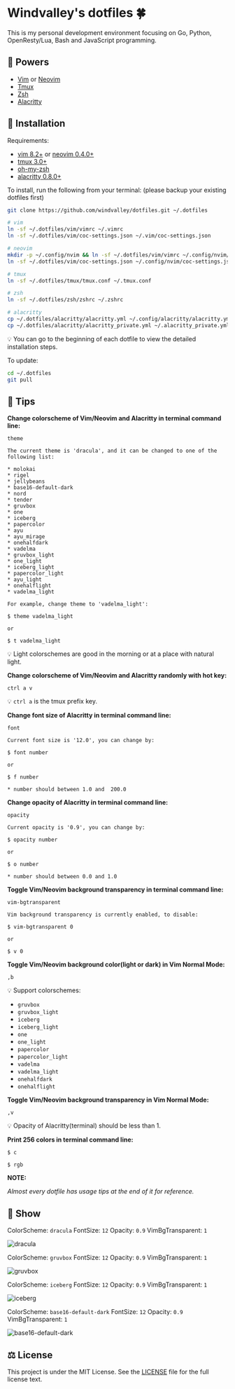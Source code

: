 # Windvalley's dotfiles 🍀

This is my personal development environment focusing on
Go, Python, OpenResty/Lua, Bash and JavaScript programming.

## 💝 Powers

- [Vim](https://github.com/vim/vim) or [Neovim](https://github.com/neovim/neovim)
- [Tmux](https://github.com/tmux/tmux)
- [Zsh](https://ohmyz.sh/)
- [Alacritty](https://github.com/alacritty/alacritty)

## 📀 Installation

Requirements:

- [vim 8.2+](https://github.com/vim/vim) or
  [neovim 0.4.0+](https://github.com/neovim/neovim)
- [tmux 3.0+](https://github.com/tmux/tmux)
- [oh-my-zsh](https://github.com/ohmyzsh/ohmyzsh)
- [alacritty 0.8.0+](https://github.com/alacritty/alacritty)

To install, run the following from your terminal:
(please backup your existing dotfiles first)

```bash
git clone https://github.com/windvalley/dotfiles.git ~/.dotfiles

# vim
ln -sf ~/.dotfiles/vim/vimrc ~/.vimrc
ln -sf ~/.dotfiles/vim/coc-settings.json ~/.vim/coc-settings.json

# neovim
mkdir -p ~/.config/nvim && ln -sf ~/.dotfiles/vim/vimrc ~/.config/nvim/init.vim
ln -sf ~/.dotfiles/vim/coc-settings.json ~/.config/nvim/coc-settings.json

# tmux
ln -sf ~/.dotfiles/tmux/tmux.conf ~/.tmux.conf

# zsh
ln -sf ~/.dotfiles/zsh/zshrc ~/.zshrc

# alacritty
cp ~/.dotfiles/alacritty/alacritty.yml ~/.config/alacritty/alacritty.yml
cp ~/.dotfiles/alacritty/alacritty_private.yml ~/.alacritty_private.yml
```

💡 You can go to the beginning of each dotfile to view the detailed installation steps.

To update:

```bash
cd ~/.dotfiles
git pull
```

## 📜 Tips

**Change colorscheme of Vim/Neovim and Alacritty in terminal command line:**

```text
theme

The current theme is 'dracula', and it can be changed to one of the following list:

* molokai
* rigel
* jellybeans
* base16-default-dark
* nord
* tender
* gruvbox
* one
* iceberg
* papercolor
* ayu
* ayu_mirage
* onehalfdark
* vadelma
* gruvbox_light
* one_light
* iceberg_light
* papercolor_light
* ayu_light
* onehalflight
* vadelma_light

For example, change theme to 'vadelma_light':

$ theme vadelma_light

or

$ t vadelma_light
```

💡 Light colorschemes are good in the morning or at a place with natural light.

**Change colorscheme of Vim/Neovim and Alacritty randomly with hot key:**

```text
ctrl a v
```

💡 `ctrl a` is the tmux prefix key.

**Change font size of Alacritty in terminal command line:**

```text
font

Current font size is '12.0', you can change by:

$ font number

or

$ f number

* number should between 1.0 and  200.0
```

**Change opacity of Alacritty in terminal command line:**

```text
opacity

Current opacity is '0.9', you can change by:

$ opacity number

or

$ o number

* number should between 0.0 and 1.0
```

**Toggle Vim/Neovim background transparency in terminal command line:**

```text
vim-bgtransparent

Vim background transparency is currently enabled, to disable:

$ vim-bgtransparent 0

or

$ v 0
```

**Toggle Vim/Neovim background color(light or dark) in Vim Normal Mode:**

```text
,b
```

💡 Support colorschemes:

- `gruvbox`
- `gruvbox_light`
- `iceberg`
- `iceberg_light`
- `one`
- `one_light`
- `papercolor`
- `papercolor_light`
- `vadelma`
- `vadelma_light`
- `onehalfdark`
- `onehalflight`

**Toggle Vim/Neovim background transparency in Vim Normal Mode:**

```text
,v
```

💡 Opacity of Alacritty(terminal) should be less than 1.

**Print 256 colors in terminal command line:**

```text
$ c

$ rgb
```

**NOTE:**

_Almost every dotfile has usage tips at the end of it for reference._

## 🔮 Show

ColorScheme: `dracula`
FontSize: `12`
Opacity: `0.9`
VimBgTransparent: `1`

![dracula](https://raw.githubusercontent.com/windvalley/bigfiles/main/dotfiles/images/dracula.png)

ColorScheme: `gruvbox`
FontSize: `12`
Opacity: `0.9`
VimBgTransparent: `1`

![gruvbox](https://raw.githubusercontent.com/windvalley/bigfiles/main/dotfiles/images/gruvbox.png)

ColorScheme: `iceberg`
FontSize: `12`
Opacity: `0.9`
VimBgTransparent: `1`

![iceberg](https://raw.githubusercontent.com/windvalley/bigfiles/main/dotfiles/images/iceberg.png)

ColorScheme: `base16-default-dark`
FontSize: `12`
Opacity: `0.9`
VimBgTransparent: `1`

![base16-default-dark](https://raw.githubusercontent.com/windvalley/bigfiles/main/dotfiles/images/base16-default-dark.png)

## ⚖️ License

This project is under the MIT License.
See the [LICENSE](LICENSE) file for the full license text.
